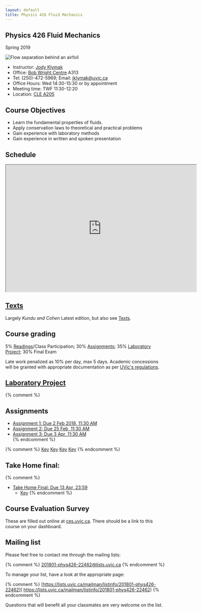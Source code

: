 ```yaml
---
layout: default
title: Physics 426 Fluid Mechanics
---
```


## Physics 426 Fluid Mechanics

Spring 2019


![Flow separation behind an airfoil](./figs/Flow_separation.jpg)


  - Instructor: [Jody Klymak](http://web.uvic.ca/~jklymak)
  - Office: [Bob Wright Centre](http://www.uvic.ca/buildings/sci.html) A313
  - Tel: (250)-472-5969; Email: [jklymak@uvic.ca](mailto:jklymak@uvic.ca)
  - Office Hours: Wed 14:30-15:30 or by appointment
  - Meeting time:  TWF 11:30-12:20
  - Location:  [CLE A205](http://www.uvic.ca/home/about/campus-info/maps/maps/cle.php)

## Course Objectives ##

  - Learn the fundamental properties of fluids.
  - Apply conservation laws to theoretical and practical problems
  - Gain experience with laboratory methods
  - Gain experience in written and spoken presentation

## Schedule

<iframe width="600px" height="400px" src="https://docs.google.com/spreadsheets/d/e/2PACX-1vR7J7yu4NBO7ciH3RHrnsIfVau9djN1nIUci8pRak5ml6ZMXC2G2xf88FroSfNOnAmbVhZsWMhsxm6-/pubhtml?gid=0&amp;single=true&amp;widget=true&amp;headers=false"></iframe>

## [Texts](./Texts/)

Largely *Kundu and Cohen* Latest edition, but also see [Texts](./Texts/).  

## Course grading

5% [Readings](./Readings/)/Class Participation; 30% [Assignments](#Assignments); 35% [Laboratory Project](./LabProject/); 30% Final Exam

Late work penalized as 10% per day, max 5 days.  Academic concessions will be granted
with appropriate documentation as per [UVic's regulations](https://www.uvic.ca/registrar/students/appeals/acad-concession/index.php).

## [Laboratory Project](./LabProject/)

{% comment %}
## Assignments

  - [Assignment 1: Due 2 Feb 2018, 11:30 AM](./Assignments/Assignment1.pdf)
  - [Assignment 2: Due 25 Feb, 11:30 AM](./Assignments/Assignment2.pdf)   
  - [Assignment 3: Due 3 Apr, 11:30 AM](./Assignments/Assignment3.pdf)    
{% endcomment %}


{% comment %}
[Key](./Assignments/Assignment1Key.pdf)
[Key](./Assignments/Assignment2Key.pdf)
[Key](./Assignments/Assignment3Key.pdf)
[Key](./Assignments/Assignment4Foil.pdf)
{% endcomment %}

## Take Home final:

{% comment %}
- [Take Home Final: Due 13 Apr, 23:59](./Assignments/TakeHome2018.pdf)
  - [Key](./Assignments/TakeHome2018.pdf)
{% endcomment %}

## Course Evaluation Survey

These are filled out online at [ces.uvic.ca](http://ces.uvic.ca).  There should be a link to this course on your dashboard.

## Mailing list

Please feel free to contact me through the mailing lists:

{% comment %}
[201801-phys426-22462@lists.uvic.ca](mailto:201801-phys426-22462@lists.uvic.ca)
{% endcomment %}

To manage your list, have a look at the appropriate page:

{% comment %}
[https://lists.uvic.ca/mailman/listinfo/201801-phys426-22462]( https://lists.uvic.ca/mailman/listinfo/201801-phys426-22462)
{% endcomment %}

Questions that will benefit all your classmates are very welcome on
the list.
